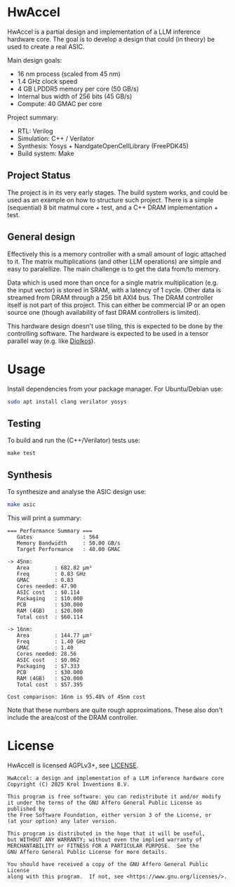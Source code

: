 
# HwAccel

HwAccel is a partial design and implementation of a LLM inference hardware core. The goal is to develop a design that could (in theory) be used to create a real ASIC.

Main design goals:
- 16 nm process (scaled from 45 nm)
- 1.4 GHz clock speed
- 4 GB LPDDR5 memory per core (50 GB/s)
- Internal bus width of 256 bits (45 GB/s)
- Compute: 40 GMAC per core

Project summary:
- RTL: Verilog
- Simulation: C++ / Verilator
- Synthesis: Yosys + NandgateOpenCellLibrary (FreePDK45)
- Build system: Make

## Project Status

The project is in its very early stages. The build system works, and could be used as an example on how to structure such project. There is a simple (sequential) 8 bit matmul core + test, and a C++ DRAM implementation + test.

## General design

Effectively this is a memory controller with a small amount of logic attached to it. The matrix multiplications (and other LLM operations) are simple and easy to paralellize. The main challenge is to get the data from/to memory.

Data which is used more than once for a single matrix multiplication (e.g. the input vector) is stored in SRAM, with a latency of 1 cycle. Other data is streamed from DRAM through a 256 bit AXI4 bus. The DRAM controller itself is not part of this project. This can either be commercial IP or an open source one (though availability of fast DRAM controllers is limited).

This hardware design doesn't use tiling, this is expected to be done by the controlling software. The hardware is expected to be used in a tensor parallel way (e.g. like [Diolkos](https://github.com/gckrol/diolkos)).

# Usage

Install dependencies from your package manager. For Ubuntu/Debian use:

````bash
sudo apt install clang verilator yosys
````

## Testing

To build and run the (C++/Verilator) tests use:

````
make test
````

## Synthesis

To synthesize and analyse the ASIC design use:

````bash
make asic
````

This will print a summary:

````
=== Performance Summary ===
   Gates                : 564
   Memory Bandwidth     : 50.00 GB/s
   Target Performance   : 40.00 GMAC

-> 45nm:
   Area        : 682.82 µm²
   Freq        : 0.83 GHz
   GMAC        : 0.83
   Cores needed: 47.90
   ASIC cost   : $0.114
   Packaging   : $10.000
   PCB         : $30.000
   RAM (4GB)   : $20.000
   Total cost  : $60.114

-> 16nm:
   Area        : 144.77 µm²
   Freq        : 1.40 GHz
   GMAC        : 1.40
   Cores needed: 28.56
   ASIC cost   : $0.062
   Packaging   : $7.333
   PCB         : $30.000
   RAM (4GB)   : $20.000
   Total cost  : $57.395

Cost comparison: 16nm is 95.48% of 45nm cost
````

Note that these numbers are quite rough approximations. These also don't include the area/cost of the DRAM controller.

# License

HwAccell is licensed AGPLv3+, see [LICENSE](LICENSE).

    HwAccel: a design and implementation of a LLM inference hardware core
    Copyright (C) 2025 Krol Inventions B.V.

    This program is free software: you can redistribute it and/or modify
    it under the terms of the GNU Affero General Public License as published by
    the Free Software Foundation, either version 3 of the License, or
    (at your option) any later version.

    This program is distributed in the hope that it will be useful,
    but WITHOUT ANY WARRANTY; without even the implied warranty of
    MERCHANTABILITY or FITNESS FOR A PARTICULAR PURPOSE.  See the
    GNU Affero General Public License for more details.

    You should have received a copy of the GNU Affero General Public License
    along with this program.  If not, see <https://www.gnu.org/licenses/>.
